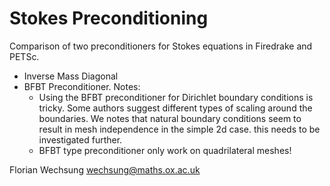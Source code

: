 # Stokes Preconditioning

Comparison of two preconditioners for Stokes equations in Firedrake and PETSc.
  + Inverse Mass Diagonal
  + BFBT Preconditioner. Notes:
    + Using the BFBT preconditioner for Dirichlet boundary conditions is tricky. Some authors suggest different types of scaling around the boundaries. We notes that natural boundary conditions seem to result in mesh independence in the simple 2d case. this needs to be investigated further.
    + BFBT type preconditioner only work on quadrilateral meshes!

Florian Wechsung <wechsung@maths.ox.ac.uk>
